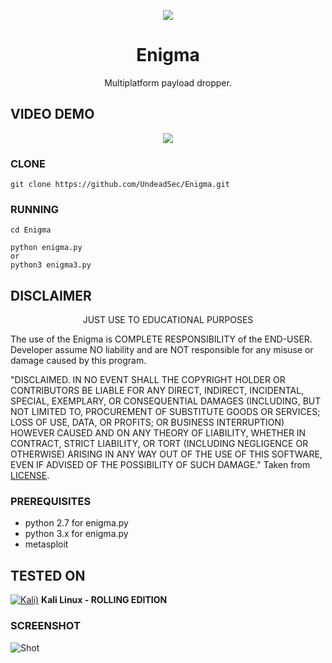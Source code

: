 <p align="center">
  <img src="https://raw.githubusercontent.com/UndeadSec/Enigma/master/enigma.png">
</p>

<h1 align="center">Enigma</h1>
<p align="center">
  Multiplatform payload dropper.
</p>

## VIDEO DEMO
<p align="center">
<a href="https://youtu.be/ZszpJAF7Ti8">
  <img src="https://raw.githubusercontent.com/UndeadSec/Enigma/master/video.png" />
</a></p>

### CLONE
```
git clone https://github.com/UndeadSec/Enigma.git
```

### RUNNING
```
cd Enigma
```

```
python enigma.py
or
python3 enigma3.py
```
## DISCLAIMER
<p align="center">
  JUST USE TO EDUCATIONAL PURPOSES
</p>

The use of the Enigma is COMPLETE RESPONSIBILITY of the END-USER. Developer assume NO liability and are NOT responsible for any misuse or damage caused by this program.

"DISCLAIMED. IN NO EVENT SHALL THE COPYRIGHT HOLDER OR CONTRIBUTORS BE LIABLE
FOR ANY DIRECT, INDIRECT, INCIDENTAL, SPECIAL, EXEMPLARY, OR CONSEQUENTIAL
DAMAGES (INCLUDING, BUT NOT LIMITED TO, PROCUREMENT OF SUBSTITUTE GOODS OR
SERVICES; LOSS OF USE, DATA, OR PROFITS; OR BUSINESS INTERRUPTION) HOWEVER
CAUSED AND ON ANY THEORY OF LIABILITY, WHETHER IN CONTRACT, STRICT LIABILITY,
OR TORT (INCLUDING NEGLIGENCE OR OTHERWISE) ARISING IN ANY WAY OUT OF THE USE
OF THIS SOFTWARE, EVEN IF ADVISED OF THE POSSIBILITY OF SUCH DAMAGE."
Taken from [LICENSE](LICENSE).

### PREREQUISITES

* python 2.7 for enigma.py
* python 3.x for enigma.py
* metasploit


## TESTED ON
[![Kali)](https://www.google.com/s2/favicons?domain=https://www.kali.org/)](https://www.kali.org) **Kali Linux - ROLLING EDITION**

### SCREENSHOT
![Shot](https://github.com/UndeadSec/Enigma/blob/master/sc.png)
